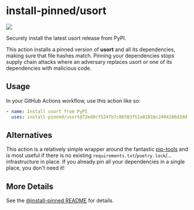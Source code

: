 

# install-pinned/usort

![](https://shields.io/badge/python-3.7%20%7C%203.8%20%7C%203.9%20%7C%203.10-blue)

Securely install the latest usort release from PyPI.

This action installs a pinned version of **usort** and all its dependencies,         making sure that file hashes match. Pinning your dependencies stops supply chain attacks where an adversary         replaces usort or one of its dependencies with malicious code.

## Usage

In your GitHub Actions workflow, use this action like so:

```yaml
- name: Install usort from PyPI
  uses: install-pinned/usort@72ed0cf524fb7c86583f51a81816c2494186d3dd  # 1.0.5
```

## Alternatives

This action is a relatively simple wrapper around the fantastic [pip-tools](https://pip-tools.rtfd.io)         and is most useful if there is no existing `requirements.txt`/`poetry.lock`/... infrastructure in place.         If you already pin all your dependencies in a single place, you don't need it!

## More Details

See the [@install-pinned README](https://github.com/install-pinned) for details.
